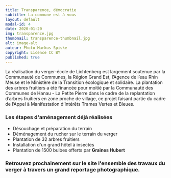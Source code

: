 ```yaml
---
title: Transparence, démocratie
subtitle: La commune est à vous
layout: default
modal-id: 4
date: 2020-01-20
img: transparence.jpg
thumbnail: transparence-thumbnail.jpg
alt: image-alt
auteur: Photo Markus Spiske
copyright: Licence CC BY
published: true
---
```


La réalisation du verger-école de Lichtenberg est largement soutenue par la Communauté de Communes, la Région Grand Est, l’Agence de l’eau Rhin Meuse et le Ministère de la Transition écologique et solidaire.
La plantation des arbres fruitiers a été financée pour moitié par la Communauté des Communes de Hanau - La Petite Pierre dans le cadre de la replantation d’arbres fruitiers en zone proche de village, ce projet faisant partie du cadre de l’Appel à Manifestation d’Intérêts Trames Vertes et Bleues.

### Les étapes d'aménagement déjà réalisées

* Désouchage et préparation du terrain
* Déménagement du rucher sur le terrain du verger
* Plantation de 32 arbres fruitiers
* Installation d'un grand hôtel à insectes
* Plantation de 1500 bulbes offerts par **Graines Hubert**

### Retrouvez prochainement sur le site l'ensemble des travaux du verger à travers un grand reportage photographique. ###